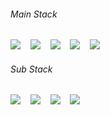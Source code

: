
<span>
  <h6>Main Stack</h6>
  <img src="https://img.shields.io/badge/Java-007396?style=flat-square&logo=Java&logoColor=white"/>
  &nbsp;&nbsp;
  <img src="https://img.shields.io/badge/Spring Boot-6DB33F?style=flat-square&logo=Spring&logoColor=white"/>
  &nbsp;&nbsp;
  <img src="https://img.shields.io/badge/Spring JPA-6DB33F?style=flat-square&logo=Spring&logoColor=white"/>
  &nbsp;&nbsp;
  <img src="https://img.shields.io/badge/JSP-007396?style=flat-square&logo=Java&logoColor=white"/>
  &nbsp;&nbsp;
  <img src="https://img.shields.io/badge/MariaDB-003545?style=flat-square&logo=MariaDB&logoColor=white"/>
  <br>
</span>
<span>
  <h6>Sub Stack</h6>
  <img src="https://img.shields.io/badge/JS-F7DF1E?style=flat-square&logo=JavaScript&logoColor=white"/>
  &nbsp;&nbsp;
  <img src="https://img.shields.io/badge/C%23-239120?style=flat-square&logo=c-sharp&logoColor=white"/>
  &nbsp;&nbsp;
  <img src="https://img.shields.io/badge/JSP-007396?style=flat-square&logo=Java&logoColor=white"/>
  &nbsp;&nbsp;
  <img src="https://img.shields.io/badge/HTML5-E34F26?style=flat-square&logo=HTML5&logoColor=white"/>
  &nbsp;&nbsp;
  <br>
</span>
